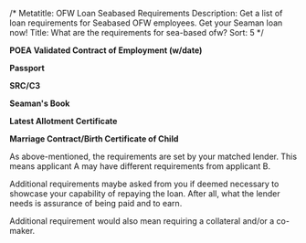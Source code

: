 /*
Metatitle: OFW Loan Seabased Requirements
Description: Get a list of loan requirements for Seabased OFW employees. Get your Seaman loan now!
Title: What are the requirements for sea-based ofw?
Sort: 5
*/

**POEA Validated Contract of Employment (w/date)**

**Passport**

**SRC/C3**

**Seaman's Book**

**Latest Allotment Certificate**

**Marriage Contract/Birth Certificate of Child**

As above-mentioned, the requirements are set by your matched lender. This means applicant A may have different requirements from applicant B.

Additional requirements maybe asked from you if deemed necessary to showcase your capability of repaying the loan. After all, what the lender needs is assurance of being paid and to earn.

Additional requirement would also mean requiring a collateral and/or a co-maker.
